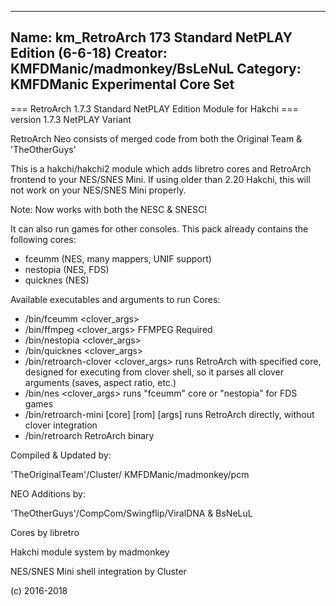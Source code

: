 -----------------------
Name: km_RetroArch 173 Standard NetPLAY Edition (6-6-18)
Creator: KMFDManic/madmonkey/BsLeNuL
Category: KMFDManic Experimental Core Set
-----------------------
=== RetroArch 1.7.3 Standard NetPLAY Edition Module for Hakchi ===
version 1.7.3 NetPLAY Variant

RetroArch Neo consists of merged code from both the Original Team & 'TheOtherGuys'

This is a hakchi/hakchi2 module which adds libretro cores and RetroArch frontend to your NES/SNES Mini.
If using older than 2.20 Hakchi, this will not work on your NES/SNES Mini properly.

Note: Now works with both the NESC & SNESC!

It can also run games for other consoles. This pack already contains the following cores:

- fceumm (NES, many mappers, UNIF support)
- nestopia (NES, FDS)
- quicknes (NES)

Available executables and arguments to run Cores:

- /bin/fceumm <core> <rom> <clover_args>
- /bin/ffmpeg <core> <rom> <clover_args> FFMPEG Required
- /bin/nestopia <core> <rom> <clover_args>
- /bin/quicknes <core> <rom> <clover_args>
- /bin/retroarch-clover <core> <rom> <clover_args>
  runs RetroArch with specified core,
  designed for executing from clover shell, 
  so it parses all clover arguments (saves, aspect ratio, etc.)
- /bin/nes <rom> <clover_args>
  runs "fceumm" core or "nestopia" for FDS games
- /bin/retroarch-mini [core] [rom] [args]
  runs RetroArch directly, without clover integration
- /bin/retroarch
  RetroArch binary

Compiled & Updated by: 

'TheOriginalTeam'/Cluster/
KMFDManic/madmonkey/pcm

NEO Additions by:

'TheOtherGuys'/CompCom/Swingflip/ViralDNA
& BsNeLuL

Cores by libretro

Hakchi module system by madmonkey

NES/SNES Mini shell integration by Cluster

(c) 2016-2018
